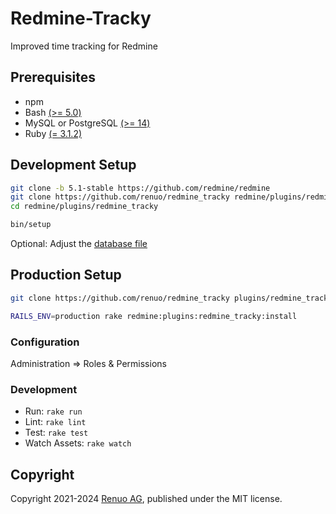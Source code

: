 # Redmine-Tracky

Improved time tracking for Redmine

## Prerequisites

- npm
- Bash [(>= 5.0)](https://www.gnu.org/software/bash/)
- MySQL or PostgreSQL [(>= 14)](https://www.postgresql.org/download/)
- Ruby [(= 3.1.2)](https://www.ruby-lang.org/en/downloads/)

## Development Setup

```sh
git clone -b 5.1-stable https://github.com/redmine/redmine
git clone https://github.com/renuo/redmine_tracky redmine/plugins/redmine_tracky
cd redmine/plugins/redmine_tracky

bin/setup
```

Optional: Adjust the [database file](../../config/database.yml)

## Production Setup

```sh
git clone https://github.com/renuo/redmine_tracky plugins/redmine_tracky

RAILS_ENV=production rake redmine:plugins:redmine_tracky:install
```

### Configuration

Administration => Roles & Permissions

### Development

- Run: `rake run`
- Lint: `rake lint`
- Test: `rake test`
- Watch Assets: `rake watch`

## Copyright

Copyright 2021-2024 [Renuo AG](https://www.renuo.ch/), published under the MIT license.
